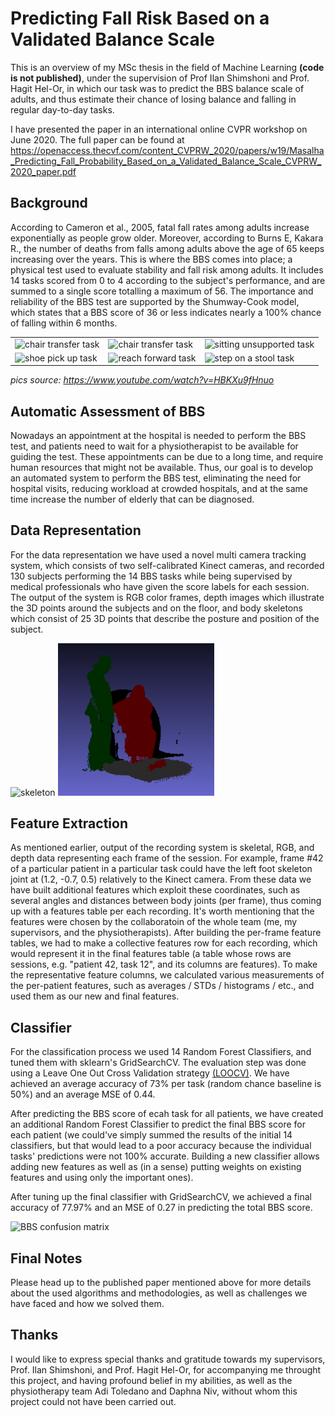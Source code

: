 # Predicting Fall Risk Based on a Validated Balance Scale

This is an overview of my MSc thesis in the field of Machine Learning **(code is not published)**, under the supervision of Prof Ilan Shimshoni and Prof. Hagit Hel-Or, in which our task was to predict the BBS balance scale of adults, and thus estimate their chance of losing balance and falling in regular day-to-day tasks.

I have presented the paper in an international online CVPR workshop on June 2020. The full paper can be found at https://openaccess.thecvf.com/content_CVPRW_2020/papers/w19/Masalha_Predicting_Fall_Probability_Based_on_a_Validated_Balance_Scale_CVPRW_2020_paper.pdf


## Background

According to Cameron et al., 2005, fatal fall rates among adults increase exponentially as people grow older. Moreover, according to Burns E, Kakara R., the number of deaths from falls among adults above the age of 65 keeps increasing over the years. This is where the BBS comes into place; a physical test used to evaluate stability and fall risk among adults. It includes 14 tasks scored from 0 to 4 according to the subject's performance, and are summed to a single score totalling a maximum of 56. The importance and reliability of the BBS test are supported by the Shumway-Cook model, which states that a BBS score of 36 or less indicates nearly a 100% chance of falling within 6 months.

| | | |
|-|-|-|
| ![chair transfer task](https://user-images.githubusercontent.com/78589884/120074237-97ddd800-c0a4-11eb-982c-787634a1bc51.png)  | ![chair transfer task](https://user-images.githubusercontent.com/78589884/120074247-a62bf400-c0a4-11eb-92e7-c0cff65bd56c.png)  | ![sitting unsupported task](https://user-images.githubusercontent.com/78589884/120074246-a4fac700-c0a4-11eb-81e5-14a8770063c0.png)  |
| ![shoe pick up task](https://user-images.githubusercontent.com/78589884/120074249-a75d2100-c0a4-11eb-8cf5-6499100eff84.png)  | ![reach forward task](https://user-images.githubusercontent.com/78589884/120074252-a88e4e00-c0a4-11eb-9b2b-fbb2ca4bfb6c.png)  | ![step on a stool task](https://user-images.githubusercontent.com/78589884/120074253-a926e480-c0a4-11eb-931b-a65329eb1522.png)  |

_pics source: https://www.youtube.com/watch?v=HBKXu9fHnuo_

## Automatic Assessment of BBS

Nowadays an appointment at the hospital is needed to perform the BBS test, and patients need to wait for a physiotherapist to be available for guiding the test. These appointments can be due to a long time, and require human resources that might not be available.
Thus, our goal is to develop an automated system to perform the BBS test, eliminating the need for hospital visits, reducing workload at crowded hospitals, and at the same time increase the number of elderly that can be diagnosed.

## Data Representation

For the data representation we have used a novel multi camera tracking system, which consists of two self-calibrated Kinect cameras, and recorded 130 subjects performing the 14 BBS tasks while being supervised by medical professionals who have given the score labels for each session.
The output of the system is RGB color frames, depth images which illustrate the 3D points around the subjects and on the floor, and body skeletons which consist of 25 3D points that describe the posture and position of the subject.

![skeleton](https://user-images.githubusercontent.com/78589884/120074551-0cfddd00-c0a6-11eb-86a5-5e44a03dabc8.png)
<img src="https://github.com/masalha-alaa/fall-risk-prediction/blob/master/docs/task9.gif" width="250" alt="depth image gif"/>

## Feature Extraction

As mentioned earlier, output of the recording system is skeletal, RGB, and depth data representing each frame of the session. For example, frame #42 of a particular patient in a particular task could have the left foot skeleton joint at (1.2, -0.7, 0.5) relatively to the Kinect camera. From these data we have built additional features which exploit these coordinates, such as several angles and distances between body joints (per frame), thus coming up with a features table per each recording.
It's worth mentioning that the features were chosen by the collaboratoin of the whole team (me, my supervisors, and the physiotherapists).
After building the per-frame feature tables, we had to make a collective features row for each recording, which would represent it in the final features table (a table whose rows are sessions, e.g. "patient 42, task 12", and its columns are features). To make the representative feature columns, we calculated various measurements of the per-patient features, such as averages / STDs / histograms / etc., and used them as our new and final features.

## Classifier

For the classification process we used 14 Random Forest Classifiers, and tuned them with sklearn's GridSearchCV. The evaluation step was done using a Leave One Out Cross Validation strategy [(LOOCV)](https://en.wikipedia.org/wiki/Cross-validation_(statistics)#Leave-one-out_cross-validation). We have achieved an average accuracy of 73% per task (random chance baseline is 50%) and an average MSE of 0.44.

After predicting the BBS score of ecah task for all patients, we have created an additional Random Forest Classifier to predict the final BBS score for each patient (we could've simply summed the results of the initial 14 classifiers, but that would lead to a poor accuracy because the individual tasks' predictions were not 100% accurate. Building a new classifier allows adding new features as well as (in a sense) putting weights on existing features and using only the important ones).

After tuning up the final classifier with GridSearchCV, we achieved a final accuracy of 77.97% and an MSE of 0.27 in predicting the total BBS score.

<img src="https://user-images.githubusercontent.com/78589884/120075949-0a9e8180-c0ac-11eb-87d9-9ae9fba8087c.png" width="450" alt="BBS confusion matrix"/>

## Final Notes

Please head up to the published paper mentioned above for more details about the used algorithms and methodologies, as well as challenges we have faced and how we solved them.

## Thanks

I would like to express special thanks and gratitude towards my supervisors, Prof. Ilan Shimshoni, and Prof. Hagit Hel-Or, for accompanying me throught this project, and having profound belief in my abilities, as well as the physiotherapy team Adi Toledano and Daphna Niv, without whom this project could not have been carried out.
